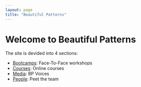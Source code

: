 ```yaml
---
layout: page
title: "Beautiful Patterns"
---
```


# Welcome to Beautiful Patterns

The site is devided into 4 sections:
- [Bootcamps](bootcamps.html): Face-To-Face workshops
- [Courses](course.html): Online courses
- [Media](media.html): BP Voices 
- [People](people.html): Peet the team

